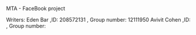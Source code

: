 MTA - FaceBook project

Writers:
Eden Bar ,ID: 208572131 , Group number: 12111950 
Avivit Cohen ,ID: , Group number:  

